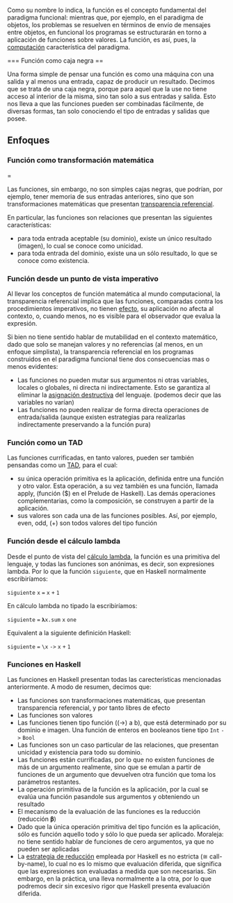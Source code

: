 Como su nombre lo indica, la función es el concepto fundamental del paradigma funcional: mientras que, por ejemplo, en el paradigma de objetos, los problemas se resuelven en términos de envío de mensajes entre objetos, en funcional los programas se estructurarán en torno a aplicación de funciones sobre valores. La función, es así, pues, la [computación](computacion.md) característica del paradigma.

=== Función como caja negra ==

Una forma simple de pensar una función es como una máquina con una salida y al menos una entrada, capaz de producir un resultado. Decimos que se trata de una caja negra, porque para aquel que la use no tiene acceso al interior de la misma, sino tan solo a sus entradas y salida. Esto nos lleva a que las funciones pueden ser combinadas fácilmente, de diversas formas, tan solo conociendo el tipo de entradas y salidas que posee.

Enfoques
--------

### Función como transformación matemática

=

Las funciones, sin embargo, no son simples cajas negras, que podrían, por ejemplo, tener memoria de sus entradas anteriores, sino que son transformaciones matemáticas que presentan [transparencia referencial](transparencia-referencial.md).

En particular, las funciones son relaciones que presentan las siguientes características:

-   para toda entrada aceptable (su dominio), existe un único resultado (imagen), lo cual se conoce como unicidad.
-   para toda entrada del dominio, existe una un sólo resultado, lo que se conoce como existencia.

### Función desde un punto de vista imperativo

Al llevar los conceptos de función matemática al mundo computacional, la transparencia referencial implica que las funciones, comparadas contra los procedimientos imperativos, no tienen [efecto](efecto.md), su aplicación no afecta al contexto, o, cuando menos, no es visible para el observador que evalua la expresión.

Si bien no tiene sentido hablar de mutabilidad en el contexto matemático, dado que solo se manejan valores y no referencias (al menos, en un enfoque simplista), la transparencia referencial en los programas construidos en el paradigma funcional tiene dos consecuencias mas o menos evidentes:

-   Las funciones no pueden mutar sus argumentos ni otras variables, locales o globales, ni directa ni indirectamente. Esto se garantiza al eliminar la [asignación destructiva](asignacion-destructiva.md) del lenguaje. (podemos decir que las variables no varían)
-   Las funciones no pueden realizar de forma directa operaciones de entrada/salida (aunque existen estrategias para realizarlas indirectamente preservando a la función pura)

### Función como un TAD

Las funciones currificadas, en tanto valores, pueden ser también pensandas como un [TAD](tipo-abstracto-de-dato.md), para el cual:

-   su única operación primitiva es la aplicación, definida entre una función y otro valor. Esta operación, a su vez también es una función, llamada apply, (función ($) en el Prelude de Haskell). Las demás operaciones complementarias, como la composición, se construyen a partir de la aplicación.
-   sus valores son cada una de las funciones posibles. Así, por ejemplo, even, odd, (+) son todos valores del tipo función

### Función desde el cálculo lambda

Desde el punto de vista del [cálculo lambda](calculo-lambda.md), la función es una primitiva del lenguaje, y todas las funciones son anónimas, es decir, son expresiones lambda. Por lo que la función `siguiente`, que en Haskell normalmente escribiríamos:

`siguiente` `x` `=` `x` `+` `1`

En cálculo lambda no tipado la escribiríamos:

`siguiente` `=` `𝛌x.sum` `x` `one`

Equivalent a la siguiente definición Haskell:

`siguiente` `=` `\x` `->` `x` `+` `1`

### Funciones en Haskell

Las funciones en Haskell presentan todas las carecterísticas mencionadas anteriormente. A modo de resumen, decimos que:

-   Las funciones son transformaciones matemáticas, que presentan transparencia referencial, y por tanto libres de efecto
-   Las funciones son valores
-   Las funciones tienen tipo función ((-&gt;) a b), que está determinado por su dominio e imagen. Una función de enteros en booleanos tiene tipo `Int` `->` `Bool`
-   Las funciones son un caso particular de las relaciones, que presentan unicidad y existencia para todo su dominio.
-   Las funciones están currificadas, por lo que no existen funciones de más de un argumento realmente, sino que se emulan a partir de funciones de un argumento que devuelven otra función que toma los parámetros restantes.
-   La operación primitiva de la función es la aplicación, por la cual se evalúa una función pasandole sus argumentos y obteniendo un resultado
-   El mecanismo de la evaluación de las funciones es la reducción (reducción 𝛃)
-   Dado que la única operación primitiva del tipo función es la aplicación, sólo es función aquello todo y sólo lo que pueda ser aplicado. Moraleja: no tiene sentido hablar de funciones de cero argumentos, ya que no pueden ser aplicadas
-   La [estrategia de reducción](estrategias-de-evaluacion.md) empleada por Haskell es no estricta (≅ call-by-name), lo cual no es lo mismo que evaluación diferida, que significa que las expresiones son evaluadas a medida que son necesarias. Sin embargo, en la práctica, una lleva normalmente a la otra, por lo que podremos decir sin excesivo rigor que Haskell presenta evaluación diferida.

